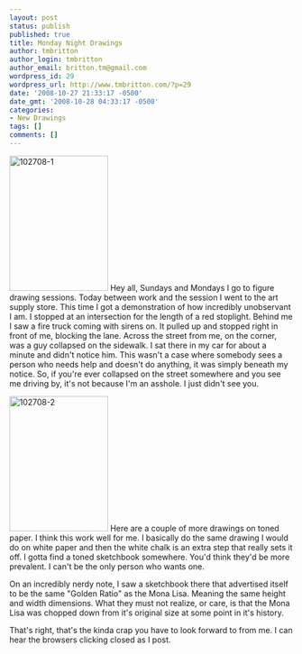 ```yaml
---
layout: post
status: publish
published: true
title: Monday Night Drawings
author: tmbritton
author_login: tmbritton
author_email: britton.tm@gmail.com
wordpress_id: 29
wordpress_url: http://www.tmbritton.com/?p=29
date: '2008-10-27 21:33:17 -0500'
date_gmt: '2008-10-28 04:33:17 -0500'
categories:
- New Drawings
tags: []
comments: []
---
```

<p><a href="http://www.tmbritton.com/art/photo/2980631202/102708-1.html" class="tt-flickr tt-flickr-Small" title="102708-1"><img class="float-right" src="http://farm4.static.flickr.com/3137/2980631202_5b5bd25658_m.jpg" alt="102708-1" width="175" height="240" /></a> Hey all, Sundays and Mondays I go to figure drawing sessions.  Today between work and the session I went to the art supply store.  This time I got a demonstration of how incredibly unobservant I am.  I stopped at an intersection for the length of a red stoplight.  Behind me I saw a fire truck coming with sirens on.  It pulled up and stopped right in front of me, blocking the lane.  Across the street from me, on the corner, was a guy collapsed on the sidewalk.  I sat there in my car for about a minute and didn't notice him.  This wasn't a case where somebody sees a person who needs help and doesn't do anything, it was simply beneath my notice.  So, if you're ever collapsed on the street somewhere and you see me driving by, it's not because I'm an asshole.  I just didn't see you.</p>
<p><a href="http://www.tmbritton.com/art/photo/2980631280/102708-2.html" class="tt-flickr tt-flickr-Small" title="102708-2"><img class="float-right" src="http://farm4.static.flickr.com/3063/2980631280_751115ee85_m.jpg" alt="102708-2" width="175" height="240" /></a> Here are a couple of more drawings on toned paper.  I think this work well for me.  I basically do the same drawing I would do on white paper and then the white chalk is an extra step that really sets it off.  I gotta find a toned sketchbook somewhere.  You'd think they'd be more prevalent.  I can't be the only person who wants one.</p>
<p>On an incredibly nerdy note, I saw a sketchbook there that advertised itself to be the same "Golden Ratio" as the Mona Lisa.  Meaning the same height and width dimensions.  What they must not realize, or care, is that the Mona Lisa was chopped down from it's original size at some point in it's history.  </p>
<p>That's right, that's the kinda crap you have to look forward to from me.  I can hear the browsers clicking closed as I post.</p>
